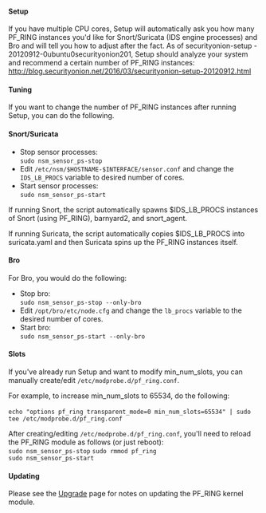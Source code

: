 #### Setup ####

If you have multiple CPU cores, Setup will automatically ask you how many PF\_RING instances you'd like for Snort/Suricata (IDS engine processes) and Bro and will tell you how to adjust after the fact.  As of securityonion-setup - 20120912-0ubuntu0securityonion201, Setup should analyze your system and recommend a certain number of PF_RING instances:  
http://blog.securityonion.net/2016/03/securityonion-setup-20120912.html

#### Tuning

If you want to change the number of PF\_RING instances after running Setup, you can do the following.

#### Snort/Suricata

  * Stop sensor processes:<br>
`sudo nsm_sensor_ps-stop`
  * Edit `/etc/nsm/$HOSTNAME-$INTERFACE/sensor.conf` and change the `IDS_LB_PROCS` variable to desired number of cores.
  * Start sensor processes:<br>
`sudo nsm_sensor_ps-start`

If running Snort, the script automatically spawns $IDS\_LB\_PROCS instances of Snort (using PF\_RING), barnyard2, and snort\_agent.

If running Suricata, the script automatically copies $IDS_LB_PROCS into suricata.yaml and then Suricata spins up the PF_RING instances itself.

#### Bro
For Bro, you would do the following:<br>
* Stop bro:<br>
`sudo nsm_sensor_ps-stop --only-bro`
* Edit <code>/opt/bro/etc/node.cfg</code> and change the <code>lb_procs</code> variable to the desired number of cores.<br>
* Start bro:<br>
`sudo nsm_sensor_ps-start --only-bro`

#### Slots
If you've already run Setup and want to modify min_num_slots, you can manually create/edit <code>/etc/modprobe.d/pf_ring.conf</code>.  

For example, to increase min_num_slots to 65534, do the following:<br><br>
`echo "options pf_ring transparent_mode=0 min_num_slots=65534" | sudo tee /etc/modprobe.d/pf_ring.conf`

After creating/editing `/etc/modprobe.d/pf_ring.conf`, you'll need to reload the PF_RING module as follows (or just reboot):<br>
`sudo nsm_sensor_ps-stop`
`sudo rmmod pf_ring`<br>
`sudo nsm_sensor_ps-start`

#### Updating
Please see the [Upgrade](Upgrade) page for notes on updating the PF_RING kernel module.
